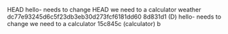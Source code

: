 HEAD
hello-  needs to change
HEAD
we need to a calculator
weather
dc77e93245d6c5f23db3eb30d273fcf6181dd60
8d831d1 (D)
hello-  needs to change
we need to a calculator
15c845c (calculator)
b
